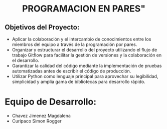 
<h1 align="center">PROGRAMACION EN PARES"</h1>

## Objetivos del Proyecto:

- Aplicar la colaboración y el intercambio de conocimientos entre los miembros del equipo a través de la programación por pares.
- Organizar y estructurar el desarrollo del proyecto utilizando el flujo de trabajo Gitflow para facilitar la gestión de versiones y la colaboración en el desarrollo.
- Garantizar la calidad del código mediante la implementación de pruebas automatizadas antes de escribir el código de producción.
- Utilizar Python como lenguaje principal para aprovechar su legibilidad, simplicidad y amplia gama de bibliotecas para desarrollo rápido.

# Equipo de Desarrollo:

- Chavez Jimenez Magdalena
- Curipaco Simon Rogger
